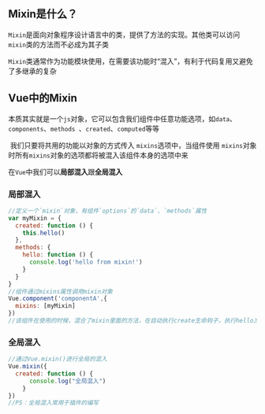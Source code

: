 ## Mixin是什么？

​		`Mixin`是面向对象程序设计语言中的类，提供了方法的实现。其他类可以访问`mixin`类的方法而不必成为其子类

​		`Mixin`类通常作为功能模块使用，在需要该功能时“混入”，有利于代码复用又避免了多继承的复杂

## Vue中的Mixin

​		本质其实就是一个`js`对象，它可以包含我们组件中任意功能选项，如`data`、`components`、`methods `、`created`、`computed`等等

​		我们只要将共用的功能以对象的方式传入 `mixins`选项中，当组件使用 `mixins`对象时所有`mixins`对象的选项都将被混入该组件本身的选项中来

在`Vue`中我们可以**局部混入**跟**全局混入**

### 局部混入

```javascript
//定义一个`mixin`对象，有组件`options`的`data`、`methods`属性
var myMixin = {
  created: function () {
    this.hello()
  },
  methods: {
    hello: function () {
      console.log('hello from mixin!')
    }
  }
}
//组件通过mixins属性调用mixin对象
Vue.component('componentA',{
  mixins: [myMixin]
})
//该组件在使用的时候，混合了mixin里面的方法，在自动执行create生命钩子，执行hello方法
```

### 全局混入

```javascript
//通过Vue.mixin()进行全局的混入
Vue.mixin({
  created: function () {
      console.log("全局混入")
    }
})
//PS：全局混入常用于插件的编写
```

